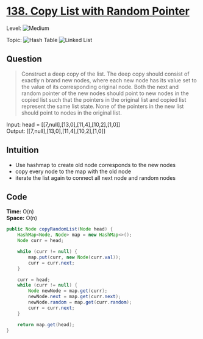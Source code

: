# [138. Copy List with Random Pointer](https://leetcode.com/problems/copy-list-with-random-pointer/)

Level: ![Medium](https://img.shields.io/badge/-Medium-ff8000)

Topic: ![Hash Table](https://img.shields.io/badge/-Hash_Table-0073e6) ![Linked List](https://img.shields.io/badge/-Linked_List-0066cc)

## Question

> Construct a deep copy of the list. The deep copy should consist of exactly n brand new nodes, where each new node has its value set to the value of its corresponding original node. Both the next and random pointer of the new nodes should point to new nodes in the copied list such that the pointers in the original list and copied list represent the same list state. None of the pointers in the new list should point to nodes in the original list.

Input: head = [[7,null],[13,0],[11,4],[10,2],[1,0]]\
Output: [[7,null],[13,0],[11,4],[10,2],[1,0]]

## Intuition

- Use hashmap to create old node corresponds to the new nodes
- copy every node to the map with the old node
- iterate the list again to connect all next node and random nodes

## Code

**Time:** O(n)\
**Space:** O(n)

```java
public Node copyRandomList(Node head) {
    HashMap<Node, Node> map = new HashMap<>();
    Node curr = head;

    while (curr != null) {
        map.put(curr, new Node(curr.val));
        curr = curr.next;
    }

    curr = head;
    while (curr != null) {
        Node newNode = map.get(curr);
        newNode.next = map.get(curr.next);
        newNode.random = map.get(curr.random);
        curr = curr.next;
    }

    return map.get(head);
}
```
